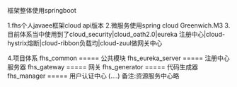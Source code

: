 框架整体使用springboot

1.fhs个人javaee框架cloud api版本
2.微服务使用spring cloud Greenwich.M3
3.目前体系当中使用到了cloud_security|cloud_oath2.0|eureka 注册中心|cloud-hystrix熔断|cloud-ribbon负载均|cloud-zuul做网关中心


4.项目体系
fhs_common ===== 公共模块
fhs_eureka_server ===== 注册中心服务器
fhs_gateway ===== 网关
fhs_generator ===== 代码生成器
fhs_manager ===== 用户认证中心
(....)
备注:资源服务中心略
